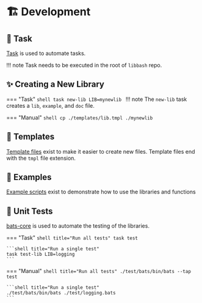 # :building_construction: Development

## :robot: Task

[Task][1] is used to automate tasks.

!!! note
    Task needs to be executed in the root of `libbash` repo.

## :sparkles: Creating a New Library

=== "Task"
    ```shell
    task new-lib LIB=mynewlib
    ```
    !!! note
        The `new-lib` task creates a `lib`, `example`, and `doc` file.

=== "Manual"
    ```shell
    cp ./templates/lib.tmpl ./mynewlib
    ```

## :page_facing_up: Templates

[Template files][2] exist to make it easier to create new files. Template files end with the `tmpl` file extension.

## :jigsaw: Examples

[Example scripts][3] exist to demonstrate how to use the libraries and functions

## :test_tube: Unit Tests

[bats-core][4] is used to automate the testing of the libraries.

=== "Task"
    ```shell title="Run all tests"
    task test
    ```

    ```shell title="Run a single test"
    task test-lib LIB=logging
    ```

=== "Manual"
    ```shell title="Run all tests"
    ./test/bats/bin/bats --tap test
    ```

    ```shell title="Run a single test"
    ./test/bats/bin/bats ./test/logging.bats
    ```

[1]: <https://taskfile.dev/>
[2]: <https://github.com/nicholaswilde/libbash/tree/main/templates>
[3]: <https://github.com/nicholaswilde/libbash/tree/main/examples>
[4]: <https://bats-core.readthedocs.io/en/stable/>
